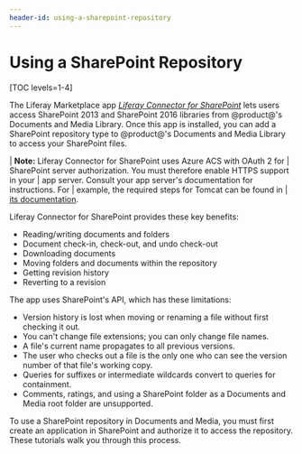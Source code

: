 ```yaml
---
header-id: using-a-sharepoint-repository
---
```


# Using a SharePoint Repository

[TOC levels=1-4]

The Liferay Marketplace app 
[*Liferay Connector for SharePoint*](https://web.liferay.com/marketplace/-/mp/application/105406871) 
lets users access SharePoint 2013 and SharePoint 2016 libraries from @product@'s 
Documents and Media Library. Once this app is installed, you can add a 
SharePoint repository type to @product@'s Documents and Media Library to access 
your SharePoint files. 

| **Note:** Liferay Connector for SharePoint uses Azure ACS with OAuth 2 for
| SharePoint server authorization. You must therefore enable HTTPS support in your
| app server. Consult your app server's documentation for instructions. For
| example, the required steps for Tomcat can be found in
| [its documentation](https://tomcat.apache.org/tomcat-8.0-doc/ssl-howto.html).

Liferay Connector for SharePoint provides these key benefits: 

- Reading/writing documents and folders
- Document check-in, check-out, and undo check-out
- Downloading documents
- Moving folders and documents within the repository
- Getting revision history
- Reverting to a revision

The app uses SharePoint's API, which has these limitations: 

- Version history is lost when moving or renaming a file without first 
  checking it out.
- You can't change file extensions; you can only change file names.
- A file's current name propagates to all previous versions.
- The user who checks out a file is the only one who can see the version number 
  of that file's working copy.
- Queries for suffixes or intermediate wildcards convert to queries for 
  containment.
- Comments, ratings, and using a SharePoint folder as a Documents and Media root 
  folder are unsupported. 

To use a SharePoint repository in Documents and Media, you must first create an
application in SharePoint and authorize it to access the repository. These
tutorials walk you through this process. 
